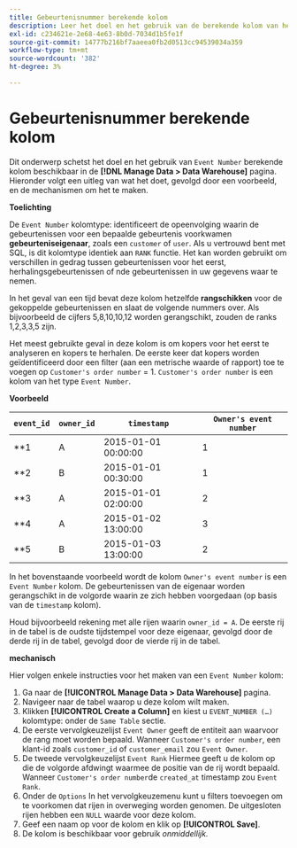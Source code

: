 ```yaml
---
title: Gebeurtenisnummer berekende kolom
description: Leer het doel en het gebruik van de berekende kolom van het Aantal gebeurtenissen.
exl-id: c234621e-2e68-4e63-8b0d-7034d1b5fe1f
source-git-commit: 14777b216bf7aaeea0fb2d0513cc94539034a359
workflow-type: tm+mt
source-wordcount: '382'
ht-degree: 3%

---
```


# Gebeurtenisnummer berekende kolom

Dit onderwerp schetst het doel en het gebruik van `Event Number` berekende kolom beschikbaar in de **[!DNL Manage Data > Data Warehouse]** pagina. Hieronder volgt een uitleg van wat het doet, gevolgd door een voorbeeld, en de mechanismen om het te maken.

**Toelichting**

De `Event Number` kolomtype: identificeert de opeenvolging waarin de gebeurtenissen voor een bepaalde gebeurtenis voorkwamen **gebeurteniseigenaar**, zoals een `customer` of `user`. Als u vertrouwd bent met SQL, is dit kolomtype identiek aan `RANK` functie. Het kan worden gebruikt om verschillen in gedrag tussen gebeurtenissen voor het eerst, herhalingsgebeurtenissen of nde gebeurtenissen in uw gegevens waar te nemen.

In het geval van een tijd bevat deze kolom hetzelfde **rangschikken** voor de gekoppelde gebeurtenissen en slaat de volgende nummers over. Als bijvoorbeeld de cijfers 5,8,10,10,12 worden gerangschikt, zouden de ranks 1,2,3,3,5 zijn.

Het meest gebruikte geval in deze kolom is om kopers voor het eerst te analyseren en kopers te herhalen. De eerste keer dat kopers worden geïdentificeerd door een filter (aan een metrische waarde of rapport) toe te voegen op `Customer's order number` = 1. `Customer's order number` is een kolom van het type `Event Number`.

**Voorbeeld**

| **`event_id`** | **`owner_id`** | **`timestamp`** | **`Owner's event number`** |
|--- |--- |--- |--- |
| **1 | A | 2015-01-01 00:00:00 | 1 |
| **2 | B | 2015-01-01 00:30:00 | 1 |
| **3 | A | 2015-01-01 02:00:00 | 2 |
| **4 | A | 2015-01-02 13:00:00 | 3 |
| **5 | B | 2015-01-03 13:00:00 | 2 |

In het bovenstaande voorbeeld wordt de kolom `Owner's event number` is een `Event Number` kolom. De gebeurtenissen van de eigenaar worden gerangschikt in de volgorde waarin ze zich hebben voorgedaan (op basis van de `timestamp` kolom).

Houd bijvoorbeeld rekening met alle rijen waarin `owner_id = A`. De eerste rij in de tabel is de oudste tijdstempel voor deze eigenaar, gevolgd door de derde rij in de tabel, gevolgd door de vierde rij in de tabel.

**mechanisch**

Hier volgen enkele instructies voor het maken van een `Event Number` kolom:

1. Ga naar de **[!UICONTROL Manage Data > Data Warehouse]** pagina.
1. Navigeer naar de tabel waarop u deze kolom wilt maken.
1. Klikken **[!UICONTROL Create a Column]** en kiest u `EVENT_NUMBER (…)` kolomtype: onder de `Same Table` sectie.
1. De eerste vervolgkeuzelijst `Event Owner` geeft de entiteit aan waarvoor de rang moet worden bepaald. Wanneer `Customer's order number`, een klant-id zoals `customer_id` of `customer_email` zou `Event Owner`.
1. De tweede vervolgkeuzelijst `Event Rank` Hiermee geeft u de kolom op die de volgorde afdwingt waarmee de positie van de rij wordt bepaald. Wanneer `Customer's order number`de `created_at` timestamp zou `Event Rank`.
1. Onder de `Options` In het vervolgkeuzemenu kunt u filters toevoegen om te voorkomen dat rijen in overweging worden genomen. De uitgesloten rijen hebben een `NULL` waarde voor deze kolom.
1. Geef een naam op voor de kolom en klik op **[!UICONTROL Save]**.
1. De kolom is beschikbaar voor gebruik _onmiddellijk._
